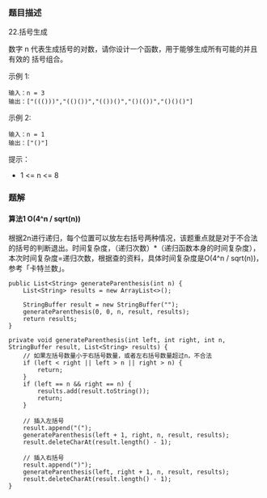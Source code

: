 ### 题目描述
22.括号生成

数字 n 代表生成括号的对数，请你设计一个函数，用于能够生成所有可能的并且 有效的 括号组合。

示例 1:
```
输入：n = 3
输出：["((()))","(()())","(())()","()(())","()()()"]
```

示例 2:
```
输入：n = 1
输出：["()"]
```

提示：

* 1 <= n <= 8

### 题解

#### 算法1 O(4^n / sqrt(n))

根据2n进行递归，每个位置可以放左右括号两种情况，该题重点就是对于不合法的括号的判断退出。时间复杂度，（递归次数）*（递归函数本身的时间复杂度），本次时间复杂度=递归次数，根据查的资料，具体时间复杂度是O(4^n / sqrt(n))，参考「卡特兰数」。

```$java
public List<String> generateParenthesis(int n) {
    List<String> results = new ArrayList<>();

    StringBuffer result = new StringBuffer("");
    generateParenthesis(0, 0, n, result, results);
    return results;
}

private void generateParenthesis(int left, int right, int n, StringBuffer result, List<String> results) {
    // 如果左括号数量小于右括号数量，或者左右括号数量超过n，不合法
    if (left < right || left > n || right > n) {
        return;
    }
    if (left == n && right == n) {
        results.add(result.toString());
        return;
    }

    // 插入左括号
    result.append("(");
    generateParenthesis(left + 1, right, n, result, results);
    result.deleteCharAt(result.length() - 1);

    // 插入右括号
    result.append(")");
    generateParenthesis(left, right + 1, n, result, results);
    result.deleteCharAt(result.length() - 1);
}
```
